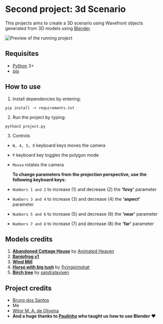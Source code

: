 # Second project: 3d Scenario
This projects aims to create a 3D scenario using Wavefront objects generated from 3D models using [Blender](https://www.blender.org/).

![Preview of the running project](https://i.imgur.com/Sfiq1Zu.png)
## Requisites
- [Python](https://www.python.org/downloads/) 3+
- [pip](https://pip.pypa.io/en/stable/installing/)

## How to use
1. Install dependencies by entering:
```
pip install -r requirements.txt
```

2. Run the project by typing:
```
python3 project.py
```

3. Controls

- `W, A, S, D` keyboard keys moves the camera
  
- `P` keyboard key toggles the polygon mode

- `Mouse` rotates the camera
  
  **To change parameters from the projection perspective, use the following keyboard keys:**

- `Numbers 1 and 2` to increase (1) and decrease (2) the **'fovy'** parameter
  
- `Numbers 3 and 4` to increase (3) and decrease (4) the **'aspect'** parameter
  
- `Numbers 5 and 6` to increase (5) and decrease (6) the **'near'** parameter
  
- `Numbers 7 and 8` to increase (7) and decrease (8) the **'far'** parameter


## Models credits
1. **[Abandoned Cottage House](https://free3d.com/3d-model/abandoned-cottage-house-825251.html)** by [Animated Heaven](http://www.animatedheaven.weebly.com/)
2. **[Banjofrog v1](https://free3d.com/3d-model/banjofrog-v1--699349.html)**
3. **[Wind Mill](https://free3d.com/3d-model/wind-mill-2774.html)**
4. **[Horse with big tush](https://free3d.com/3d-model/a-horse-with-a-big-tush-498195.html)** by [flyingpimphat](https://free3d.com/user/flyingpimphat)
5. **[Birch tree](https://free3d.com/3d-model/birch-tree-48016.html)** by [sandralavixen](https://free3d.com/user/sandralavixen)

## Project credits
- [Bruno dos Santos](https://github.com/brunin-cps/)
- Me
- [Witor M. A. de Oliveira](https://github.com/witorMao/)
- **And a huge thanks to [Paulinho](https://github.com/pau1o-hs/) who taught us how to use Blender** :heart: